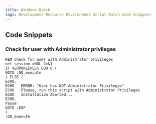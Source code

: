 ```yaml
---
title: Windows Batch
tags: Development Resource Environment Script Batch Code Snippets
---
```


## Code Snippets

### Check for user with Administrator privileges

```batch
REM Check for user with Administrator privileges
net session >NUL 2>&1
IF %ERRORLEVEL% EQU 0 (
GOTO :GO_execute
) ELSE (
ECHO.
ECHO   ERROR: "User has NOT Administrator Privileges" 
ECHO   Please, run this script with Administrator Privileges 
ECHO   Installation Aborted...
ECHO.
Pause
GOTO :EOF
)
:GO_execute
```
